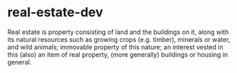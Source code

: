 # real-estate-dev
Real estate is property consisting of land and the buildings on it, along with its natural resources such as growing crops (e.g. timber), minerals or water, and wild animals; immovable property of this nature; an interest vested in this (also) an item of real property, (more generally) buildings or housing in general.
